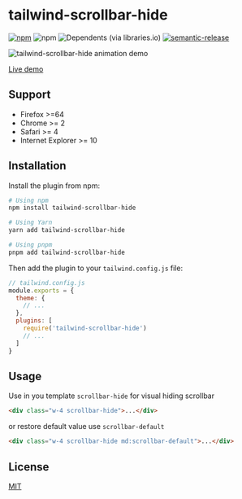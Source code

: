 # tailwind-scrollbar-hide

[![npm](https://img.shields.io/npm/v/tailwind-scrollbar-hide)](https://www.npmjs.com/package/tailwind-scrollbar-hide)
![npm](https://img.shields.io/npm/dt/tailwind-scrollbar-hide)
![Dependents (via libraries.io)](https://img.shields.io/librariesio/dependents/npm/tailwind-scrollbar-hide?0)
[![semantic-release](https://img.shields.io/badge/%20%20%F0%9F%93%A6%F0%9F%9A%80-semantic--release-e10079.svg)](https://github.com/semantic-release/semantic-release)

![tailwind-scrollbar-hide animation demo](https://user-images.githubusercontent.com/12596485/142972957-272010d3-29f6-4be7-99e1-dd03e7a8b92b.gif)

[Live demo](https://reslear.github.io/packages/tailwind-scroll-hide/index.html)

## Support

* Firefox >=64
* Chrome >= 2
* Safari >= 4
* Internet Explorer >= 10


## Installation

Install the plugin from npm:

```sh
# Using npm
npm install tailwind-scrollbar-hide

# Using Yarn
yarn add tailwind-scrollbar-hide

# Using pnpm
pnpm add tailwind-scrollbar-hide
```

Then add the plugin to your `tailwind.config.js` file:

```js
// tailwind.config.js
module.exports = {
  theme: {
    // ...
  },
  plugins: [
    require('tailwind-scrollbar-hide')
    // ...
  ]
}
```

## Usage

Use in you template `scrollbar-hide` for visual hiding scrollbar

```html
<div class="w-4 scrollbar-hide">...</div>
```

or restore default value use `scrollbar-default`

```html
<div class="w-4 scrollbar-hide md:scrollbar-default">...</div>
```

## License

[MIT](./LICENSE)
